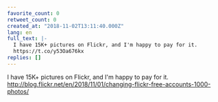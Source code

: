 ```yaml
---
favorite_count: 0
retweet_count: 0
created_at: "2018-11-02T13:11:40.000Z"
lang: en
full_text: |-
  I have 15K+ pictures on Flickr, and I'm happy to pay for it.
  https://t.co/y53Oa676kx
replies: []
---
```


I have 15K+ pictures on Flickr, and I'm happy to pay for it.
<http://blog.flickr.net/en/2018/11/01/changing-flickr-free-accounts-1000-photos/>
